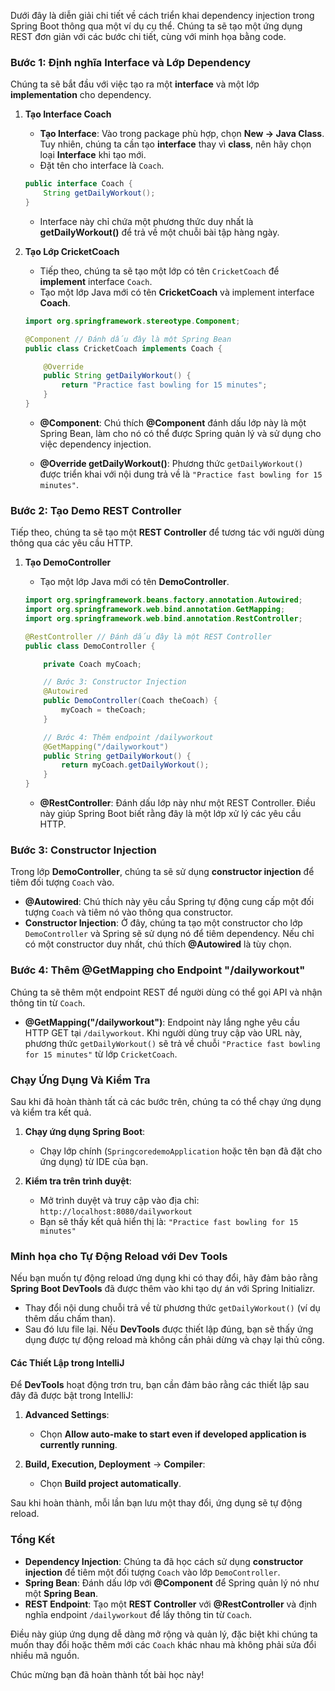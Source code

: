 Dưới đây là diễn giải chi tiết về cách triển khai dependency injection trong Spring Boot thông qua một ví dụ cụ thể. Chúng ta sẽ tạo một ứng dụng REST đơn giản với các bước chi tiết, cùng với minh họa bằng code.

### Bước 1: Định nghĩa Interface và Lớp Dependency
Chúng ta sẽ bắt đầu với việc tạo ra một **interface** và một lớp **implementation** cho dependency.

1. **Tạo Interface Coach**
   - **Tạo Interface**: Vào trong package phù hợp, chọn **New -> Java Class**. Tuy nhiên, chúng ta cần tạo **interface** thay vì **class**, nên hãy chọn loại **Interface** khi tạo mới.
   - Đặt tên cho interface là `Coach`.

   ```java
   public interface Coach {
       String getDailyWorkout();
   }
   ```

   - Interface này chỉ chứa một phương thức duy nhất là **getDailyWorkout()** để trả về một chuỗi bài tập hàng ngày.

2. **Tạo Lớp CricketCoach**
   - Tiếp theo, chúng ta sẽ tạo một lớp có tên `CricketCoach` để **implement** interface `Coach`.
   - Tạo một lớp Java mới có tên **CricketCoach** và implement interface **Coach**.

   ```java
   import org.springframework.stereotype.Component;

   @Component // Đánh dấu đây là một Spring Bean
   public class CricketCoach implements Coach {

       @Override
       public String getDailyWorkout() {
           return "Practice fast bowling for 15 minutes";
       }
   }
   ```

   - **@Component**: Chú thích **@Component** đánh dấu lớp này là một Spring Bean, làm cho nó có thể được Spring quản lý và sử dụng cho việc dependency injection.

   - **@Override getDailyWorkout()**: Phương thức `getDailyWorkout()` được triển khai với nội dung trả về là `"Practice fast bowling for 15 minutes"`.

### Bước 2: Tạo Demo REST Controller
Tiếp theo, chúng ta sẽ tạo một **REST Controller** để tương tác với người dùng thông qua các yêu cầu HTTP.

1. **Tạo DemoController**
   - Tạo một lớp Java mới có tên **DemoController**.

   ```java
   import org.springframework.beans.factory.annotation.Autowired;
   import org.springframework.web.bind.annotation.GetMapping;
   import org.springframework.web.bind.annotation.RestController;

   @RestController // Đánh dấu đây là một REST Controller
   public class DemoController {

       private Coach myCoach;

       // Bước 3: Constructor Injection
       @Autowired
       public DemoController(Coach theCoach) {
           myCoach = theCoach;
       }

       // Bước 4: Thêm endpoint /dailyworkout
       @GetMapping("/dailyworkout")
       public String getDailyWorkout() {
           return myCoach.getDailyWorkout();
       }
   }
   ```

   - **@RestController**: Đánh dấu lớp này như một REST Controller. Điều này giúp Spring Boot biết rằng đây là một lớp xử lý các yêu cầu HTTP.
   
### Bước 3: Constructor Injection
Trong lớp **DemoController**, chúng ta sẽ sử dụng **constructor injection** để tiêm đối tượng `Coach` vào.

- **@Autowired**: Chú thích này yêu cầu Spring tự động cung cấp một đối tượng `Coach` và tiêm nó vào thông qua constructor.
- **Constructor Injection**: Ở đây, chúng ta tạo một constructor cho lớp `DemoController` và Spring sẽ sử dụng nó để tiêm dependency. Nếu chỉ có một constructor duy nhất, chú thích **@Autowired** là tùy chọn.

### Bước 4: Thêm @GetMapping cho Endpoint "/dailyworkout"
Chúng ta sẽ thêm một endpoint REST để người dùng có thể gọi API và nhận thông tin từ `Coach`.

- **@GetMapping("/dailyworkout")**: Endpoint này lắng nghe yêu cầu HTTP GET tại `/dailyworkout`. Khi người dùng truy cập vào URL này, phương thức `getDailyWorkout()` sẽ trả về chuỗi `"Practice fast bowling for 15 minutes"` từ lớp `CricketCoach`.

### Chạy Ứng Dụng Và Kiểm Tra
Sau khi đã hoàn thành tất cả các bước trên, chúng ta có thể chạy ứng dụng và kiểm tra kết quả.

1. **Chạy ứng dụng Spring Boot**: 
   - Chạy lớp chính (`SpringcoredemoApplication` hoặc tên bạn đã đặt cho ứng dụng) từ IDE của bạn.

2. **Kiểm tra trên trình duyệt**:
   - Mở trình duyệt và truy cập vào địa chỉ: `http://localhost:8080/dailyworkout`
   - Bạn sẽ thấy kết quả hiển thị là: `"Practice fast bowling for 15 minutes"`

### Minh họa cho Tự Động Reload với Dev Tools
Nếu bạn muốn tự động reload ứng dụng khi có thay đổi, hãy đảm bảo rằng **Spring Boot DevTools** đã được thêm vào khi tạo dự án với Spring Initializr.

- Thay đổi nội dung chuỗi trả về từ phương thức `getDailyWorkout()` (ví dụ thêm dấu chấm than).
- Sau đó lưu file lại. Nếu **DevTools** được thiết lập đúng, bạn sẽ thấy ứng dụng được tự động reload mà không cần phải dừng và chạy lại thủ công.

#### Các Thiết Lập trong IntelliJ
Để **DevTools** hoạt động trơn tru, bạn cần đảm bảo rằng các thiết lập sau đây đã được bật trong IntelliJ:

1. **Advanced Settings**:
   - Chọn **Allow auto-make to start even if developed application is currently running**.

2. **Build, Execution, Deployment** -> **Compiler**:
   - Chọn **Build project automatically**.

Sau khi hoàn thành, mỗi lần bạn lưu một thay đổi, ứng dụng sẽ tự động reload.

### Tổng Kết
- **Dependency Injection**: Chúng ta đã học cách sử dụng **constructor injection** để tiêm một đối tượng `Coach` vào lớp `DemoController`.
- **Spring Bean**: Đánh dấu lớp với **@Component** để Spring quản lý nó như một **Spring Bean**.
- **REST Endpoint**: Tạo một **REST Controller** với **@RestController** và định nghĩa endpoint `/dailyworkout` để lấy thông tin từ `Coach`.

Điều này giúp ứng dụng dễ dàng mở rộng và quản lý, đặc biệt khi chúng ta muốn thay đổi hoặc thêm mới các `Coach` khác nhau mà không phải sửa đổi nhiều mã nguồn.

Chúc mừng bạn đã hoàn thành tốt bài học này!
